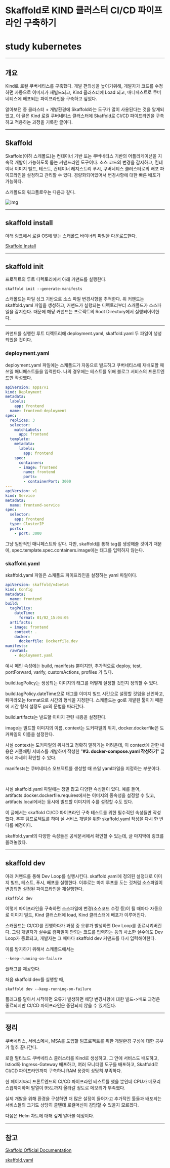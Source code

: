# Skaffold로 KIND 클러스터 CI/CD 파이프라인 구축하기
# study kubernetes

---

## 개요

Kind로 로컬 쿠버네티스를 구축했다. 개발 편의성을 높이기위해, 개발자가 코드를 수정하면 자동으로 이미지가 재빌드되고, Kind 클러스터에 Load 되고, 매니페스트로 쿠버네티스에 배포되는 파이프라인을 구축하고 싶었다.

알아보던 중 클러스터 + 개발환경에 Skaffold라는 도구가 많이 사용된다는 것을 알게되었고, 이 글은 Kind 로컬 쿠버네티스 클러스터에 Skaffold로 CI/CD 파이프라인을 구축하고 적용하는 과정을 기록한 글이다.

---

## Skaffold

Skaffold(이하 스캐폴드)는 컨테이너 기반 또는 쿠버네티스 기반의 어플리케이션을 지속적 개발이 가능하도록 돕는 커맨드라인 도구이다. 소스 코드의 변경을 감지하고, 컨테이너 이미지 빌드, 테스트, 컨테이너 레지스트리 푸시, 쿠버네티스 클러스터로의 배포 파이프라인을 설정하고 관리할 수 있다. 경량화되어있어서 변경사항에 대한 빠른 배포가 가능하다.

스캐폴드의 워크플로우는 다음과 같다.

![img](http://www.choigonyok.com/api/assets/66-1.png)

---

## skaffold install

아래 링크에서 로컬 OS에 맞는 스캐폴드 바이너리 파일을 다운로드한다.

[Skaffold Install](https://skaffold.dev/docs/install/)

---

## skaffold init

프로젝트의 루트 디렉토리에서 아래 커맨드를 실행한다.

```
skaffold init --generate-manifests
```

스캐폴드는 파일 싱크 기반으로 소스 파일 변경사항을 추적한다. 위 커맨드는 skaffold.yaml 파일을 생성하고, 커맨드가 실행되는 디렉토리부터 스캐폴드가 소스파일을 감지한다. 때문에 해당 커맨드는 프로젝트의 Root Directory에서 실행되어야한다.

---

커맨드를 실행한 루트 디렉토리에 deployment.yaml, skaffold.yaml 두 파일이 생성되었을 것이다.

### deployment.yaml

deployment.yaml 파일에는 스캐폴드가 자동으로 빌드하고 쿠버네티스에 재배포할 때 쓰일 매니페스트들을 입력한다. 나의 경우에는 테스트를 위해 블로그 서비스의 프론트엔드만 작성했다.

```yaml
apiVersion: apps/v1
kind: Deployment
metadata:
  labels:
    app: frontend
  name: frontend-deployment
spec:
  replicas: 3
  selector:
    matchLabels:
      app: frontend
  template:
    metadata:
      labels:
        app: frontend
    spec:
      containers:
      - image: frontend
        name: frontend
        ports:
        - containerPort: 3000
---
apiVersion: v1
kind: Service
metadata:
  name: frontend-service
spec:
  selector:
    app: frontend
  type: ClusterIP
  ports:
    - port: 3000
```

그냥 일반적인 매니페스트와 같다. 다만, skaffold를 통해 tag를 생성해줄 것이기 때문에, spec.template.spec.containers.image에는 태그를 입력하지 않는다.

### skaffold.yaml

skaffold.yaml 파일은 스캐폴드 파이프라인을 설정하는 yaml 파일이다.

```yaml
apiVersion: skaffold/v4beta6
kind: Config
metadata:
  name: frontend
build:
  tagPolicy:
    dateTime:
      format: 01/02_15:04:05
  artifacts:
  - image: frontend
    context: .
    docker:
      dockerfile: Dockerfile.dev
manifests:
  rawYaml:
    - deployment.yaml
```

예시 메인 속성에는 build, manifests 뿐이지만, 추가적으로 deploy, test, portForward, varify, customActions, profiles 가 있다.

build.tagPolicy는 생성되는 이미지의 태그를 어떻게 설정할 것인지 정의할 수 있다.

build.tagPolicy.dateTime으로 태그를 이미지 빌드 시간으로 설정할 것임을 선언하고, 뒤따라오는 format으로 시간의 형식을 지정한다. 스캐폴드는 go로 개발된 툴이기 때문에 시간 형식 설정도 go의 문법을 따라간다.

build.artifacts는 빌드할 이미지 관련 내용을 설정한다.

image는 빌드할 이미지의 이름, context는 도커파일의 위치, docker.dockerfile은 도커파일의 이름을 설정한다.

사실 context는 도커파일의 위치라고 정확히 말하기는 어려운데, 이 context에 관한 내용은 커플채팅 서비스를 개발하며 작성한 "**#3. docker-compose.yaml 작성하기**" 글에서 자세히 확인할 수 있다.

manifests는 쿠버네티스 오브젝트를 생성할 때 쓰일 yaml파일을 지정하는 부분이다.

<br>

사실 skaffold.yaml 파일에는 정말 많고 다양한 속성들이 있다. 예를 들어, artifacts.docker.dockerfile.requires에서는 이미지의 종속성을 설정할 수 있고, artifacts.local에서는 동시에 빌드할 이미지의 수를 설정할 수도 있다.

이 글에서는 skaffold CI/CD 파이프라인 구축 테스트를 위한 필수적인 속성들만 작성했다. 추후 팀프로젝트를 하며 실 서비스 개발을 위한 skaffold.yaml 작성을 다시 한 번 다를 예정이다.

skaffold.yaml의 다양한 속성들은 공식문서에서 확인할 수 있는데, 글 마지막에 링크를 올려놓았다.

---

## skaffold dev

아래 커맨드를 통해 Dev Loop를 실행시킨다. skaffold.yaml에 정의된 설정대로 이미지 빌드, 테스트, 푸시, 배포를 실행한다. 이후로는 마치 루프를 도는 것처럼 소스파일이 변경되면 설정된 파이프라인을 재실행한다.

```
skaffold dev
```

이렇게 파이프라인을 구축하면 소스파일에 변경(소스코드 수정 등)이 될 때마다 자동으로 이미지 빌드, Kind 클러스터에 load, Kind 클러스터에 배포가 이루어진다.

스캐폴드는 CI/CD를 진행하다가 과정 중 오류가 발생하면 Dev Loop를 종료시켜버린다. 그럼 개발자가 실수로 컴파일이 안되는 코드를 입력하는 등의 사소한 실수에도 Dev Loop가 종료되고, 개발자는 그 때마다 skaffold dev 커맨드를 다시 입력해야한다.

이를 방지하기 위해서 스캐폴드에서는

```
--keep-running-on-failure
```

플래그를 제공한다.

처음 skaffold dev를 실행할 때, 

```
skaffold dev --keep-running-on-failure
```

플래그를 달아서 시작하면 오류가 발생하면 해당 변경사항에 대한 빌드->배포 과정은 종료되지만 CI/CD 파이프라인은 중단되지 않을 수 있게된다.

---

## 정리

쿠버네티스, 서비스메시, MSA를 도입할 팀프로젝트를 위한 개발환경 구성에 대한 공부가 얼추 끝나간다. 

로컬 멀티노드 쿠버네티스 클러스터를 Kind로 생성하고, 그 안에 서비스도 배포하고, Istiod와 Ingress-Gateway 배포하고, 여러 모니터링 도구들 배포하고, Skaffold로 CI/CD 파이프라인까지 구축하니 RAM 용량이 상당히 부족하다.

한 페이지짜리 프론트엔드의 CI/CD 파이프라인 테스트를 했을 뿐인데 CPU가 메모리 스왑까지하며 발열이 95도까지 올라갈 정도로 메모리가 부족했다.

실제 개발을 위해 환경을 구성하면 더 많은 설정이 들어가고 추가적인 툴들과 배포되는 서비스들의 크기도 상당히 클텐데 로컬머신이 감당할 수 있을지 모르겠다.

다음은 Helm 차트에 대해 깊게 알아볼 예정이다.

---

## 참고

[Skaffold Official Documentation](https://skaffold.dev/docs/)

[skaffold.yaml](https://skaffold.dev/docs/references/yaml/)